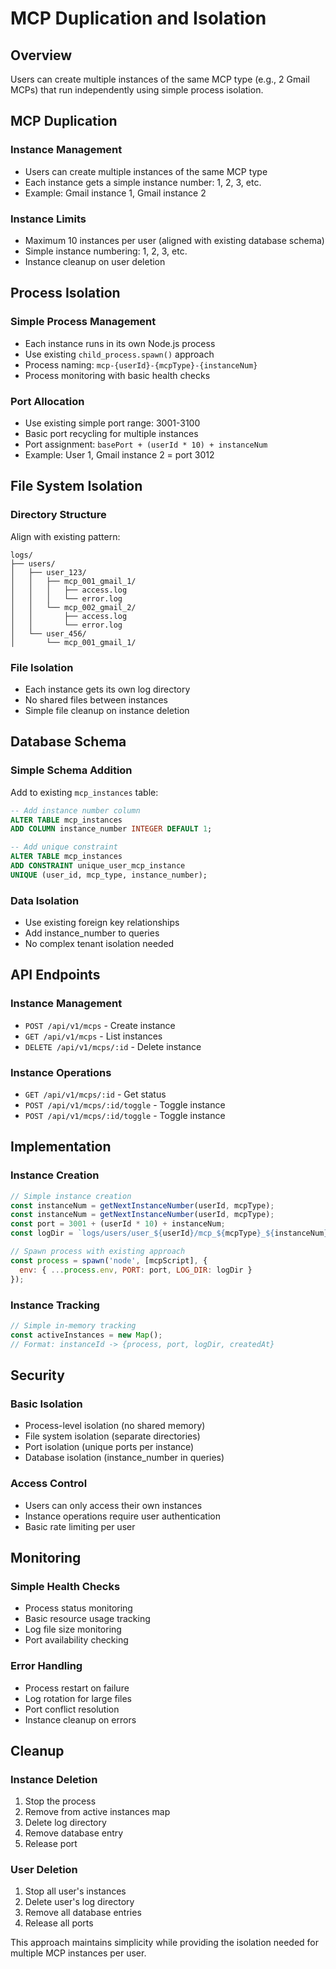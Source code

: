 # MCP Duplication and Isolation

## Overview

Users can create multiple instances of the same MCP type (e.g., 2 Gmail MCPs) that run independently using simple process isolation.

## MCP Duplication

### Instance Management
- Users can create multiple instances of the same MCP type
- Each instance gets a simple instance number: 1, 2, 3, etc.
- Example: Gmail instance 1, Gmail instance 2

### Instance Limits
- Maximum 10 instances per user (aligned with existing database schema)
- Simple instance numbering: 1, 2, 3, etc.
- Instance cleanup on user deletion

## Process Isolation

### Simple Process Management
- Each instance runs in its own Node.js process
- Use existing `child_process.spawn()` approach
- Process naming: `mcp-{userId}-{mcpType}-{instanceNum}`
- Process monitoring with basic health checks

### Port Allocation
- Use existing simple port range: 3001-3100
- Basic port recycling for multiple instances
- Port assignment: `basePort + (userId * 10) + instanceNum`
- Example: User 1, Gmail instance 2 = port 3012

## File System Isolation

### Directory Structure
Align with existing pattern:
```
logs/
├── users/
│   ├── user_123/
│   │   ├── mcp_001_gmail_1/
│   │   │   ├── access.log
│   │   │   └── error.log
│   │   └── mcp_002_gmail_2/
│   │       ├── access.log
│   │       └── error.log
│   └── user_456/
│       └── mcp_001_gmail_1/
```

### File Isolation
- Each instance gets its own log directory
- No shared files between instances
- Simple file cleanup on instance deletion

## Database Schema

### Simple Schema Addition
Add to existing `mcp_instances` table:
```sql
-- Add instance number column
ALTER TABLE mcp_instances 
ADD COLUMN instance_number INTEGER DEFAULT 1;

-- Add unique constraint
ALTER TABLE mcp_instances 
ADD CONSTRAINT unique_user_mcp_instance 
UNIQUE (user_id, mcp_type, instance_number);
```

### Data Isolation
- Use existing foreign key relationships
- Add instance_number to queries
- No complex tenant isolation needed

## API Endpoints

### Instance Management
- `POST /api/v1/mcps` - Create instance
- `GET /api/v1/mcps` - List instances
- `DELETE /api/v1/mcps/:id` - Delete instance

### Instance Operations
- `GET /api/v1/mcps/:id` - Get status
- `POST /api/v1/mcps/:id/toggle` - Toggle instance
- `POST /api/v1/mcps/:id/toggle` - Toggle instance

## Implementation

### Instance Creation
```javascript
// Simple instance creation
const instanceNum = getNextInstanceNumber(userId, mcpType);
const instanceNum = getNextInstanceNumber(userId, mcpType);
const port = 3001 + (userId * 10) + instanceNum;
const logDir = `logs/users/user_${userId}/mcp_${mcpType}_${instanceNum}`;

// Spawn process with existing approach
const process = spawn('node', [mcpScript], {
  env: { ...process.env, PORT: port, LOG_DIR: logDir }
});
```

### Instance Tracking
```javascript
// Simple in-memory tracking
const activeInstances = new Map();
// Format: instanceId -> {process, port, logDir, createdAt}
```

## Security

### Basic Isolation
- Process-level isolation (no shared memory)
- File system isolation (separate directories)
- Port isolation (unique ports per instance)
- Database isolation (instance_number in queries)

### Access Control
- Users can only access their own instances
- Instance operations require user authentication
- Basic rate limiting per user

## Monitoring

### Simple Health Checks
- Process status monitoring
- Basic resource usage tracking
- Log file size monitoring
- Port availability checking

### Error Handling
- Process restart on failure
- Log rotation for large files
- Port conflict resolution
- Instance cleanup on errors

## Cleanup

### Instance Deletion
1. Stop the process
2. Remove from active instances map
3. Delete log directory
4. Remove database entry
5. Release port

### User Deletion
1. Stop all user's instances
2. Delete user's log directory
3. Remove all database entries
4. Release all ports

This approach maintains simplicity while providing the isolation needed for multiple MCP instances per user.